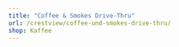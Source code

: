 ```yaml
---
title: "Coffee & Smokes Drive-Thru"
url: /crestview/coffee-und-smokes-drive-thru/
shop: Kaffee
---
```

